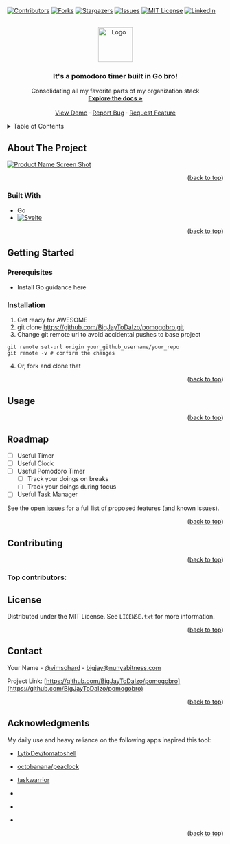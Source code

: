 <!-- Improved compatibility of back to top link: See: https://github.com/othneildrew/Best-README-Template/pull/73 -->
<a id="readme-top"></a>
<!--
*** Thanks for checking out the Best-README-Template. If you have a suggestion
*** that would make this better, please fork the repo and create a pull request
*** or simply open an issue with the tag "enhancement".
*** Don't forget to give the project a star!
*** Thanks again! Now go create something AMAZING! :D
-->



<!-- PROJECT SHIELDS -->
<!--
*** I'm using markdown "reference style" links for readability.
*** Reference links are enclosed in brackets [ ] instead of parentheses ( ).
*** See the bottom of this document for the declaration of the reference variables
*** for contributors-url, forks-url, etc. This is an optional, concise syntax you may use.
*** https://www.markdownguide.org/basic-syntax/#reference-style-links
-->
[![Contributors][contributors-shield]][contributors-url]
[![Forks][forks-shield]][forks-url]
[![Stargazers][stars-shield]][stars-url]
[![Issues][issues-shield]][issues-url]
[![MIT License][license-shield]][license-url]
[![LinkedIn][linkedin-shield]][linkedin-url]



<!-- PROJECT LOGO -->
<br />
<div align="center">
  <a href="https://github.com/BigJayToDaIzo/pomogobro">
    <img src="images/logo.png" alt="Logo" width="80" height="80">
  </a>

<h3 align="center">It's a pomodoro timer built in Go bro!</h3>

  <p align="center">
    Consolidating all my favorite parts of my organization stack
    <br />
    <a href="https://github.com/BigJayToDaIzo/pomogobro"><strong>Explore the docs »</strong></a>
    <br />
    <br />
    <a href="https://github.com/BigJayToDaIzo/pomogobro">View Demo</a>
    ·
    <a href="https://github.com/BigJayToDaIzo/pomogobro/issues/new?labels=bug&template=bug-report---.md">Report Bug</a>
    ·
    <a href="https://github.com/BigJayToDaIzo/pomogobro/issues/new?labels=enhancement&template=feature-request---.md">Request Feature</a>
  </p>
</div>



<!-- TABLE OF CONTENTS -->
<details>
  <summary>Table of Contents</summary>
  <ol>
    <li>
      <a href="#about-the-project">About The Project</a>
      <ul>
        <li><a href="#built-with">Built With</a></li>
      </ul>
    </li>
    <li>
      <a href="#getting-started">Getting Started</a>
      <ul>
        <li><a href="#prerequisites">Prerequisites</a></li>
        <li><a href="#installation">Installation</a></li>
      </ul>
    </li>
    <li><a href="#usage">Usage</a></li>
    <li><a href="#roadmap">Roadmap</a></li>
    <li><a href="#contributing">Contributing</a></li>
    <li><a href="#license">License</a></li>
    <li><a href="#contact">Contact</a></li>
    <li><a href="#acknowledgments">Acknowledgments</a></li>
  </ol>
</details>



<!-- ABOUT THE PROJECT -->
## About The Project

[![Product Name Screen Shot][product-screenshot]](https://example.com)

<p align="right">(<a href="#readme-top">back to top</a>)</p>



### Built With

* Go
* [![Svelte][Svelte.dev]][Svelte-url]

<p align="right">(<a href="#readme-top">back to top</a>)</p>



<!-- GETTING STARTED -->
## Getting Started

<!-- This is an example of how you may give instructions on setting up your project locally. -->
<!-- To get a local copy up and running follow these simple example steps. -->

### Prerequisites

* Install Go guidance here

### Installation

1. Get ready for AWESOME
2. git clone https://github.com/BigJayToDaIzo/pomogobro.git
3. Change git remote url to avoid accidental pushes to base project
```
git remote set-url origin your_github_username/your_repo
git remote -v # confirm the changes
```
4. Or, fork and clone that

<p align="right">(<a href="#readme-top">back to top</a>)</p>



<!-- USAGE EXAMPLES -->
## Usage

<!-- Use this space to show useful examples of how a project can be used. Additional screenshots, code examples and demos work well in this space. You may also link to more resources. -->
<!---->
<!-- _For more examples, please refer to the [Documentation](https://example.com)_ -->

<p align="right">(<a href="#readme-top">back to top</a>)</p>



<!-- ROADMAP -->
## Roadmap

- [ ] Useful Timer
- [ ] Useful Clock
- [ ] Useful Pomodoro Timer
    - [ ] Track your doings on breaks
    - [ ] Track your doings during focus
- [ ] Useful Task Manager

See the [open issues](https://github.com/BigJayToDaIzo/pomogobro/issues) for a full list of proposed features (and known issues).

<p align="right">(<a href="#readme-top">back to top</a>)</p>



<!-- CONTRIBUTING -->
## Contributing
<!-- Contributions unlikely but just incase  -->

<!-- Contributions are what make the open source community such an amazing place to learn, inspire, and create. Any contributions you make are **greatly appreciated**. -->
<!---->
<!-- If you have a suggestion that would make this better, please fork the repo and create a pull request. You can also simply open an issue with the tag "enhancement". -->
<!-- Don't forget to give the project a star! Thanks again! -->
<!---->
<!-- 1. Fork the Project -->
<!-- 2. Create your Feature Branch (`git checkout -b feature/AmazingFeature`) -->
<!-- 3. Commit your Changes (`git commit -m 'Add some AmazingFeature'`) -->
<!-- 4. Push to the Branch (`git push origin feature/AmazingFeature`) -->
<!-- 5. Open a Pull Request -->

<p align="right">(<a href="#readme-top">back to top</a>)</p>

### Top contributors:



<!-- LICENSE -->
## License

Distributed under the MIT License. See `LICENSE.txt` for more information.

<p align="right">(<a href="#readme-top">back to top</a>)</p>



<!-- CONTACT -->
## Contact

Your Name - [@vimsohard](https://twitter.com/vimsohard) - bigjay@nunyabitness.com

Project Link: [https://github.com/BigJayToDaIzo/pomogobro](https://github.com/BigJayToDaIzo/pomogobro)

<p align="right">(<a href="#readme-top">back to top</a>)</p>



<!-- ACKNOWLEDGMENTS -->
## Acknowledgments
My daily use and heavy reliance on the following apps inspired this tool:

* [LytixDev/tomatoshell](https://github.com/LytixDev/tomatoshell)
* [octobanana/peaclock](https://github.com/octobanana/peaclock)
* [taskwarrior](https://taskwarrior.org)

* []()
* []()
* []()

<p align="right">(<a href="#readme-top">back to top</a>)</p>



<!-- MARKDOWN LINKS & IMAGES -->
<!-- https://www.markdownguide.org/basic-syntax/#reference-style-links -->
[contributors-shield]: https://img.shields.io/github/contributors/BigJayToDaIzo/pomogobro.svg?style=for-the-badge
[contributors-url]: https://github.com/BigJayToDaIzo/pomogobro/graphs/contributors
[forks-shield]: https://img.shields.io/github/forks/BigJayToDaIzo/pomogobro.svg?style=for-the-badge
[forks-url]: https://github.com/BigJayToDaIzo/pomogobro/network/members
[stars-shield]: https://img.shields.io/github/stars/BigJayToDaIzo/pomogobro.svg?style=for-the-badge
[stars-url]: https://github.com/BigJayToDaIzo/pomogobro/stargazers
[issues-shield]: https://img.shields.io/github/issues/BigJayToDaIzo/pomogobro.svg?style=for-the-badge
[issues-url]: https://github.com/BigJayToDaIzo/pomogobro/issues
[license-shield]: https://img.shields.io/github/license/BigJayToDaIzo/pomogobro.svg?style=for-the-badge
[license-url]: https://github.com/BigJayToDaIzo/pomogobro/blob/master/LICENSE.txt
[linkedin-shield]: https://img.shields.io/badge/-LinkedIn-black.svg?style=for-the-badge&logo=linkedin&colorB=555
[linkedin-url]: https://linkedin.com/in/nunyabitness
[product-screenshot]: images/screenshot.png
[Next.js]: https://img.shields.io/badge/next.js-000000?style=for-the-badge&logo=nextdotjs&logoColor=white
[Next-url]: https://nextjs.org/
[React.js]: https://img.shields.io/badge/React-20232A?style=for-the-badge&logo=react&logoColor=61DAFB
[React-url]: https://reactjs.org/
[Vue.js]: https://img.shields.io/badge/Vue.js-35495E?style=for-the-badge&logo=vuedotjs&logoColor=4FC08D
[Vue-url]: https://vuejs.org/
[Angular.io]: https://img.shields.io/badge/Angular-DD0031?style=for-the-badge&logo=angular&logoColor=white
[Angular-url]: https://angular.io/
[Svelte.dev]: https://img.shields.io/badge/Svelte-4A4A55?style=for-the-badge&logo=svelte&logoColor=FF3E00
[Svelte-url]: https://svelte.dev/
[Laravel.com]: https://img.shields.io/badge/Laravel-FF2D20?style=for-the-badge&logo=laravel&logoColor=white
[Laravel-url]: https://laravel.com
[Bootstrap.com]: https://img.shields.io/badge/Bootstrap-563D7C?style=for-the-badge&logo=bootstrap&logoColor=white
[Bootstrap-url]: https://getbootstrap.com
[JQuery.com]: https://img.shields.io/badge/jQuery-0769AD?style=for-the-badge&logo=jquery&logoColor=white
[JQuery-url]: https://jquery.com
